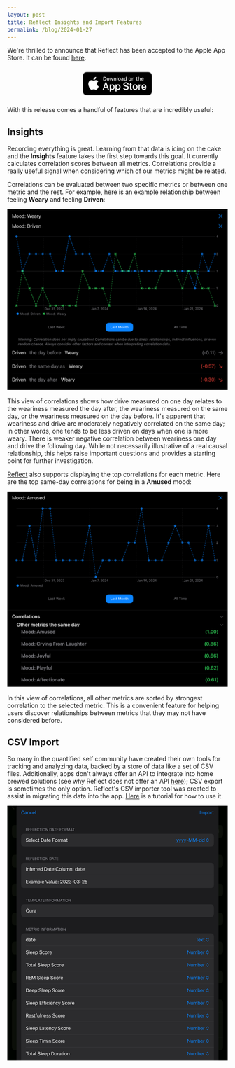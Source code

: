 ```yaml
---
layout: post
title: Reflect Insights and Import Features
permalink: /blog/2024-01-27
---
```


We're thrilled to announce that Reflect has been accepted to the Apple App Store. It can be found [here](https://apps.apple.com/app/apple-store/id6463800032?pt=126584930&ct=Debut&mt=8).

[<img src="/assets/reflect/download-on-app-store.svg" alt="Download Reflect on App Store" style="width: 160px; height: 54px; margin: 0 auto; display: block; padding: 10px">](https://apps.apple.com/app/apple-store/id6463800032?pt=126584930&ct=Debut&mt=8)


With this release comes a handful of features that are incredibly useful:

## Insights

Recording everything is great. Learning from that data is icing on the cake and the **Insights** feature takes the first step towards this goal. It currently calculates correlation scores between all metrics. Correlations provide a really useful signal when considering which of our metrics might be related.

Correlations can be evaluated between two specific metrics or between one metric and the rest. For example, here is an example relationship between feeling **Weary** and feeling **Driven**:

![correlations-pairwise](/assets/correlations/pairwise-correlations.png)

This view of correlations shows how drive measured on one day relates to the weariness measured the day after, the weariness measured on the same day, or the weariness measured on the day before. It's apparent that weariness and drive are moderately negatively correlated on the same day; in other words, one tends to be less driven on days when one is more weary. There is weaker negative correlation between weariness one day and drive the following day. While not necessarily illustrative of a real causal relationship, this helps raise important questions and provides a starting point for further investigation.

[Reflect](https://apps.apple.com/app/apple-store/id6463800032?pt=126584930&ct=Debut&mt=8) also supports displaying the top correlations for each metric. Here are the top same-day correlations for being in a **Amused** mood:

![amused-correlations](/assets/correlations/amused-correlations.png)

In this view of correlations, all other metrics are sorted by strongest correlation to the selected metric. This is a convenient feature for helping users discover relationships between metrics that they may not have considered before.

## CSV Import

So many in the quantified self community have created their own tools for tracking and analyzing data, backed by a store of data like a set of CSV files. Additionally, apps don't always offer an API to integrate into home brewed solutions (see why Reflect does not offer an API [here](/reflect/faq#no-api)); CSV export is sometimes the only option. Reflect's CSV importer tool was created to assist in migrating this data into the app. [Here](/reflect/tutorials/csv-import) is a tutorial for how to use it.

![importer-tool](/assets/reflect/importer-tool.png)
